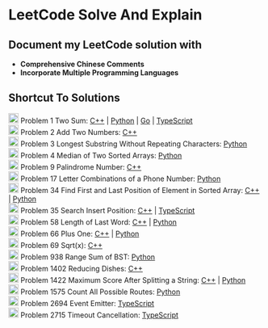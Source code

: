 # LeetCode Solve And Explain

## Document my LeetCode solution with 
- **Comprehensive Chinese Comments**
- **Incorporate Multiple Programming Languages**

## Shortcut To Solutions

<img height=20 src="https://github.com/yuhexiong/leetCode-solve-and-explain/blob/main/icon/easy.png" alt="easy" /> Problem 1 Two Sum: [C++](https://github.com/yuhexiong/leetCode-solve-and-explain/blob/main/c++/0001_TwoSum.cpp) | [Python](https://github.com/yuhexiong/leetCode-solve-and-explain/blob/main/python/0001_TwoSum.py) | [Go](https://github.com/yuhexiong/leetCode-solve-and-explain/blob/main/go/0001_TwoSum.go) | [TypeScript](https://github.com/yuhexiong/leetCode-solve-and-explain/blob/main/typescript/0001_TwoSum.ts)  
<img height=20 src="https://github.com/yuhexiong/leetCode-solve-and-explain/blob/main/icon/medium.png" alt="medium.png" /> Problem 2 Add Two Numbers: [C++](https://github.com/yuhexiong/leetCode-solve-and-explain/blob/main/c++/0002_AddTwoNumbers.cpp)  
<img height=20 src="https://github.com/yuhexiong/leetCode-solve-and-explain/blob/main/icon/medium.png" alt="medium.png" /> Problem 3 Longest Substring Without Repeating Characters: [Python](https://github.com/yuhexiong/leetCode-solve-and-explain/blob/main/python/0003_LongestSubstringWithoutRepeatingCharacters.py)  
<img height=20 src="https://github.com/yuhexiong/leetCode-solve-and-explain/blob/main/icon/hard.png" alt="hard" /> Problem 4 Median of Two Sorted Arrays: [Python](https://github.com/yuhexiong/leetCode-solve-and-explain/blob/main/python/0004_MedianofTwoSortedArrays.py)  
<img height=20 src="https://github.com/yuhexiong/leetCode-solve-and-explain/blob/main/icon/easy.png" alt="easy" /> Problem 9 Palindrome Number: [C++](https://github.com/yuhexiong/leetCode-solve-and-explain/blob/main/c++/0009_PalindromeNumber.cpp)  
<img height=20 src="https://github.com/yuhexiong/leetCode-solve-and-explain/blob/main/icon/medium.png" alt="medium.png" /> Problem 17 Letter Combinations of a Phone Number: [Python](https://github.com/yuhexiong/leetCode-solve-and-explain/blob/main/python/0017_LetterCombinationsOfAPhoneNumber.py)  
<img height=20 src="https://github.com/yuhexiong/leetCode-solve-and-explain/blob/main/icon/medium.png" alt="medium.png" /> Problem 34 Find First and Last Position of Element in Sorted Array: [C++](https://github.com/yuhexiong/leetCode-solve-and-explain/blob/main/c++/0034_FindFirstAndLastPositionOfElementInSortedArray.cpp) | [Python](https://github.com/yuhexiong/leetCode-solve-and-explain/blob/main/python/0034_FindFirstAndLastPositionOfElementInSortedArray.py)  
<img height=20 src="https://github.com/yuhexiong/leetCode-solve-and-explain/blob/main/icon/easy.png" alt="easy" /> Problem 35 Search Insert Position: [C++](https://github.com/yuhexiong/leetCode-solve-and-explain/blob/main/c++/0035_SearchInsertPosition.cpp) | [TypeScript](https://github.com/yuhexiong/leetCode-solve-and-explain/blob/main/typescript/0035_SearchInsertPosition.ts)  
<img height=20 src="https://github.com/yuhexiong/leetCode-solve-and-explain/blob/main/icon/easy.png" alt="easy" /> Problem 58 Length of Last Word: [C++](https://github.com/yuhexiong/leetCode-solve-and-explain/blob/main/c++/0058_LengthOfLastWord.cpp) | [Python](https://github.com/yuhexiong/leetCode-solve-and-explain/blob/main/python/0058_LengthOfLastWord.py)  
<img height=20 src="https://github.com/yuhexiong/leetCode-solve-and-explain/blob/main/icon/easy.png" alt="easy" /> Problem 66 Plus One: [C++](https://github.com/yuhexiong/leetCode-solve-and-explain/blob/main/c++/0066_PlusOne.cpp) | [Python](https://github.com/yuhexiong/leetCode-solve-and-explain/blob/main/python/0066_PlusOne.py)  
<img height=20 src="https://github.com/yuhexiong/leetCode-solve-and-explain/blob/main/icon/easy.png" alt="easy" /> Problem 69 Sqrt(x): [C++](https://github.com/yuhexiong/leetCode-solve-and-explain/blob/main/c++/0069_SqrtX.cpp)  
<img height=20 src="https://github.com/yuhexiong/leetCode-solve-and-explain/blob/main/icon/easy.png" alt="easy" /> Problem 938 Range Sum of BST: [Python](https://github.com/yuhexiong/leetCode-solve-and-explain/blob/main/python/0938_RangeSumOfBST.py)  
<img height=20 src="https://github.com/yuhexiong/leetCode-solve-and-explain/blob/main/icon/hard.png" alt="hard" /> Problem 1402 Reducing Dishes: [C++](https://github.com/yuhexiong/leetCode-solve-and-explain/blob/main/c++/1402_ReducingDishes.cpp)  
<img height=20 src="https://github.com/yuhexiong/leetCode-solve-and-explain/blob/main/icon/easy.png" alt="easy" /> Problem 1422 Maximum Score After Splitting a String: [C++](https://github.com/yuhexiong/leetCode-solve-and-explain/blob/main/c++/1422_MaximumScoreAfterSplittingAString.cpp) | [Python](https://github.com/yuhexiong/leetCode-solve-and-explain/blob/main/python/1422_MaximumScoreAfterSplittingAString.py)  
<img height=20 src="https://github.com/yuhexiong/leetCode-solve-and-explain/blob/main/icon/hard.png" alt="hard" /> Problem 1575 Count All Possible Routes: [Python](https://github.com/yuhexiong/leetCode-solve-and-explain/blob/main/python/1575_CountAllPossibleRoutes.py)  
<img height=20 src="https://github.com/yuhexiong/leetCode-solve-and-explain/blob/main/icon/medium.png" alt="medium.png" /> Problem 2694 Event Emitter: [TypeScript](https://github.com/yuhexiong/leetCode-solve-and-explain/blob/main/typescript/2694_EventEmitter.ts)  
<img height=20 src="https://github.com/yuhexiong/leetCode-solve-and-explain/blob/main/icon/easy.png" alt="easy" /> Problem 2715 Timeout Cancellation: [TypeScript](https://github.com/yuhexiong/leetCode-solve-and-explain/blob/main/typescript/2715_TimeoutCancellation.ts)  
